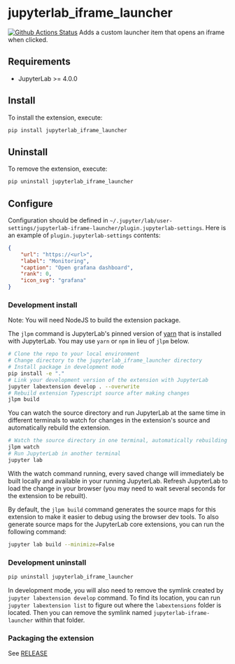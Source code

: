 # jupyterlab_iframe_launcher

[![Github Actions Status](/workflows/Build/badge.svg)](/actions/workflows/build.yml)
Adds a custom launcher item that opens an iframe when clicked.

## Requirements

- JupyterLab >= 4.0.0

## Install

To install the extension, execute:

```bash
pip install jupyterlab_iframe_launcher
```

## Uninstall

To remove the extension, execute:

```bash
pip uninstall jupyterlab_iframe_launcher
```
## Configure

Configuration should be defined in `~/.jupyter/lab/user-settings/jupyterlab-iframe-launcher/plugin.jupyterlab-settings`. Here is an example of `plugin.jupyterlab-settings` contents:

```json
{
    "url": "https://<url>",
    "label": "Monitoring",
    "caption": "Open grafana dashboard",
    "rank": 0,
    "icon_svg": "grafana"
}
```

<!-- ## Contributing -->

### Development install

Note: You will need NodeJS to build the extension package.

The `jlpm` command is JupyterLab's pinned version of
[yarn](https://yarnpkg.com/) that is installed with JupyterLab. You may use
`yarn` or `npm` in lieu of `jlpm` below.

```bash
# Clone the repo to your local environment
# Change directory to the jupyterlab_iframe_launcher directory
# Install package in development mode
pip install -e "."
# Link your development version of the extension with JupyterLab
jupyter labextension develop . --overwrite
# Rebuild extension Typescript source after making changes
jlpm build
```

You can watch the source directory and run JupyterLab at the same time in different terminals to watch for changes in the extension's source and automatically rebuild the extension.

```bash
# Watch the source directory in one terminal, automatically rebuilding when needed
jlpm watch
# Run JupyterLab in another terminal
jupyter lab
```

With the watch command running, every saved change will immediately be built locally and available in your running JupyterLab. Refresh JupyterLab to load the change in your browser (you may need to wait several seconds for the extension to be rebuilt).

By default, the `jlpm build` command generates the source maps for this extension to make it easier to debug using the browser dev tools. To also generate source maps for the JupyterLab core extensions, you can run the following command:

```bash
jupyter lab build --minimize=False
```

### Development uninstall

```bash
pip uninstall jupyterlab_iframe_launcher
```

In development mode, you will also need to remove the symlink created by `jupyter labextension develop`
command. To find its location, you can run `jupyter labextension list` to figure out where the `labextensions`
folder is located. Then you can remove the symlink named `jupyterlab-iframe-launcher` within that folder.

### Packaging the extension

See [RELEASE](RELEASE.md)
